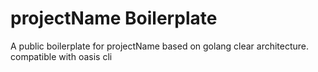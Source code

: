 # projectName Boilerplate

A public boilerplate for projectName based on golang clear architecture. compatible with oasis cli